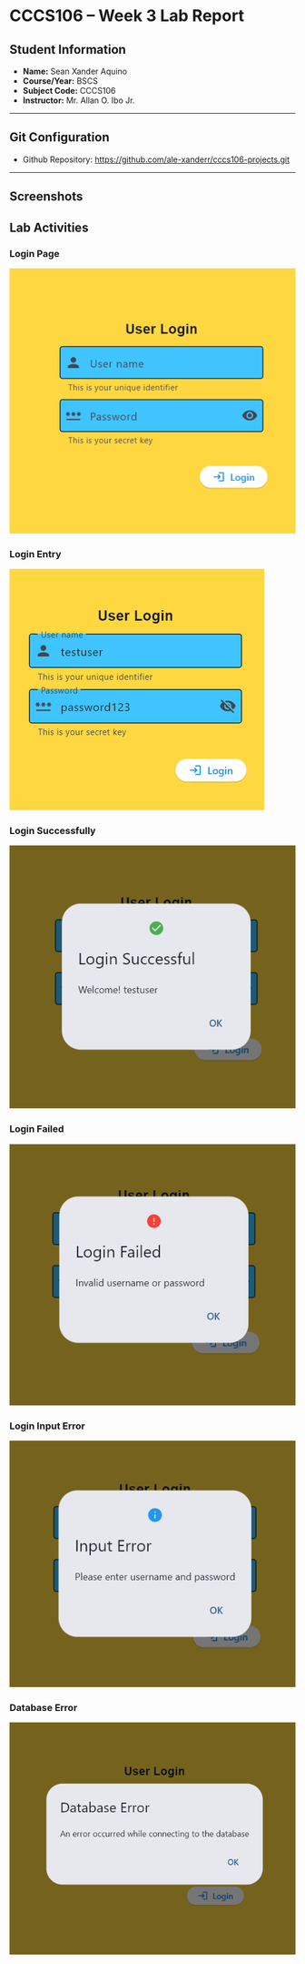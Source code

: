 # CCCS106 – Week 3 Lab Report

## Student Information
- **Name:** Sean Xander Aquino  
- **Course/Year:** BSCS  
- **Subject Code:** CCCS106  
- **Instructor:** Mr. Allan O. Ibo Jr.

---

## Git Configuration
- Github Repository: https://github.com/ale-xanderr/cccs106-projects.git 

---

## Screenshots
## Lab Activities

### **Login Page**
![Login Page](./lab3_screenshots/blank.png)

### **Login Entry**
![Login Entry](./lab3_screenshots/entry.png)

### **Login Successfully**
![Login Successful](./lab3_screenshots/check.png)

### **Login Failed**
![Login Failed](./lab3_screenshots/fail.png)

### **Login Input Error**
![Login Input Error](./lab3_screenshots/input.png)

### **Database Error**
![Database Error](./lab3_screenshots/db_error.png)